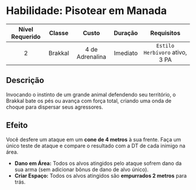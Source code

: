 # Habilidade: Pisotear em Manada

| Nível Requerido | Classe | Custo | Duração | Requisitos |
| :---: | :---: | :---: | :---: | :---: |
| 2 | Brakkal | 4 de Adrenalina | Imediato | `Estilo Herbívoro` ativo, 3 PA |

## Descrição
Invocando o instinto de um grande animal defendendo seu território, o Brakkal bate os pés ou avança com força total, criando uma onda de choque para dispersar seus agressores.

## Efeito
Você desfere um ataque em um **cone de 4 metros** à sua frente. Faça um único teste de ataque e compare o resultado com a DT de cada inimigo na área.

* **Dano em Área:** Todos os alvos atingidos pelo ataque sofrem dano da sua arma (sem adicionar bônus de dano de alvo único).
* **Criar Espaço:** Todos os alvos atingidos são **empurrados 2 metros** para trás.